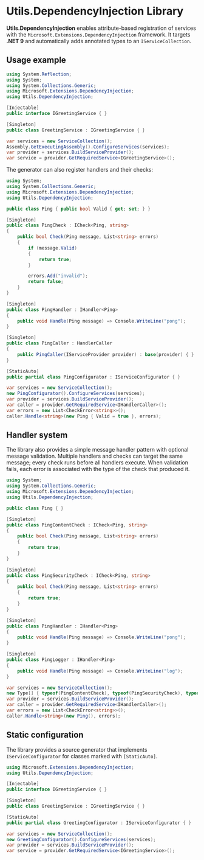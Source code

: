 # Utils.DependencyInjection Library

**Utils.DependencyInjection** enables attribute-based registration of services with
the `Microsoft.Extensions.DependencyInjection` framework. It targets **.NET 9** and
automatically adds annotated types to an `IServiceCollection`.

## Usage example

```csharp
using System.Reflection;
using System;
using System.Collections.Generic;
using Microsoft.Extensions.DependencyInjection;
using Utils.DependencyInjection;

[Injectable]
public interface IGreetingService { }

[Singleton]
public class GreetingService : IGreetingService { }

var services = new ServiceCollection();
Assembly.GetExecutingAssembly().ConfigureServices(services);
var provider = services.BuildServiceProvider();
var service = provider.GetRequiredService<IGreetingService>();
```

The generator can also register handlers and their checks:

```csharp
using System;
using System.Collections.Generic;
using Microsoft.Extensions.DependencyInjection;
using Utils.DependencyInjection;

public class Ping { public bool Valid { get; set; } }

[Singleton]
public class PingCheck : ICheck<Ping, string>
{
    public bool Check(Ping message, List<string> errors)
    {
        if (message.Valid)
        {
            return true;
        }

        errors.Add("invalid");
        return false;
    }
}

[Singleton]
public class PingHandler : IHandler<Ping>
{
    public void Handle(Ping message) => Console.WriteLine("pong");
}

[Singleton]
public class PingCaller : HandlerCaller
{
    public PingCaller(IServiceProvider provider) : base(provider) { }
}

[StaticAuto]
public partial class PingConfigurator : IServiceConfigurator { }

var services = new ServiceCollection();
new PingConfigurator().ConfigureServices(services);
var provider = services.BuildServiceProvider();
var caller = provider.GetRequiredService<IHandlerCaller>();
var errors = new List<CheckError<string>>();
caller.Handle<string>(new Ping { Valid = true }, errors);
```

## Handler system

The library also provides a simple message handler pattern with optional message validation.
Multiple handlers and checks can target the same message; every check runs before all
handlers execute. When validation fails, each error is associated with the type of the check that produced it.

```csharp
using System;
using System.Collections.Generic;
using Microsoft.Extensions.DependencyInjection;
using Utils.DependencyInjection;

public class Ping { }

[Singleton]
public class PingContentCheck : ICheck<Ping, string>
{
    public bool Check(Ping message, List<string> errors)
    {
        return true;
    }
}

[Singleton]
public class PingSecurityCheck : ICheck<Ping, string>
{
    public bool Check(Ping message, List<string> errors)
    {
        return true;
    }
}

[Singleton]
public class PingHandler : IHandler<Ping>
{
    public void Handle(Ping message) => Console.WriteLine("pong");
}

[Singleton]
public class PingLogger : IHandler<Ping>
{
    public void Handle(Ping message) => Console.WriteLine("log");
}

var services = new ServiceCollection();
new Type[] { typeof(PingContentCheck), typeof(PingSecurityCheck), typeof(PingHandler), typeof(PingLogger), typeof(HandlerCaller) }.ConfigureServices(services);
var provider = services.BuildServiceProvider();
var caller = provider.GetRequiredService<IHandlerCaller>();
var errors = new List<CheckError<string>>();
caller.Handle<string>(new Ping(), errors);
```


## Static configuration

The library provides a source generator that implements <code>IServiceConfigurator</code> for classes marked with <code>[StaticAuto]</code>.

```csharp
using Microsoft.Extensions.DependencyInjection;
using Utils.DependencyInjection;

[Injectable]
public interface IGreetingService { }

[Singleton]
public class GreetingService : IGreetingService { }

[StaticAuto]
public partial class GreetingConfigurator : IServiceConfigurator { }

var services = new ServiceCollection();
new GreetingConfigurator().ConfigureServices(services);
var provider = services.BuildServiceProvider();
var service = provider.GetRequiredService<IGreetingService>();
```
